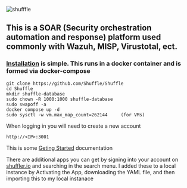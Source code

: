 ![shufffle](https://shuffler.io/images/logos/topleft_logo.svg)

## This is a SOAR (Security orchestration automation and response) platform used commonly with Wazuh, MISP, Virustotal, ect.


### [Installation](https://github.com/shuffle/shuffle/blob/main/.github/install-guide.md) is simple. This runs in a docker container and is formed via docker-compose
```
git clone https://github.com/Shuffle/Shuffle
cd Shuffle
mkdir shuffle-database
sudo chown -R 1000:1000 shuffle-database
sudo swapoff -a
docker compose up -d
sudo sysctl -w vm.max_map_count=262144     (for VMs)
```
When logging in you will need to create a new account
```
http://<IP>:3001
```

This is some [Geting Started](https://shuffler.io/docs/getting_started) documentation

There are additional apps you can get by signing into your account on [shuffler.io](https://shuffler.io/) and searching in the search menu.
I added these to a local instance by Activating the App, downloading the YAML file, and then importing this to my local instanace
